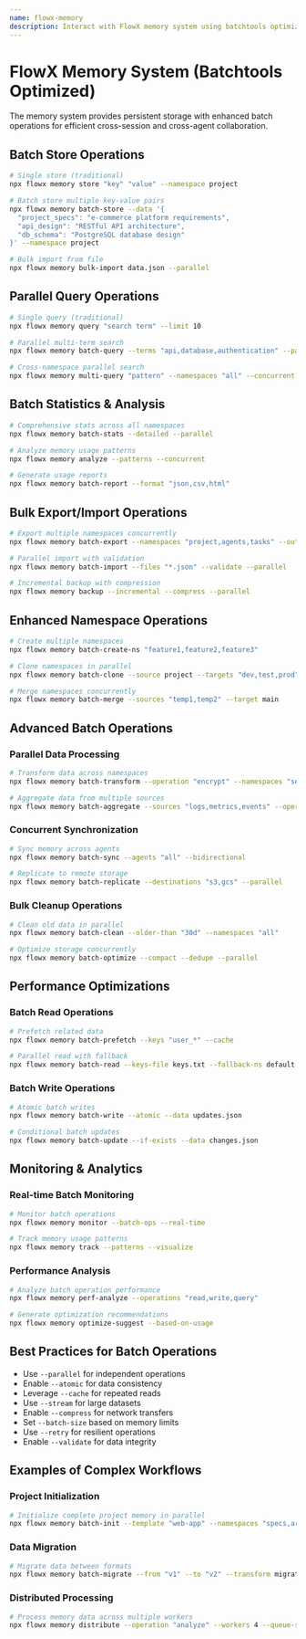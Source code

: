 ```yaml
---
name: flowx-memory
description: Interact with FlowX memory system using batchtools optimization
---
```


# FlowX Memory System (Batchtools Optimized)

The memory system provides persistent storage with enhanced batch operations for efficient cross-session and cross-agent collaboration.

## Batch Store Operations
```bash
# Single store (traditional)
npx flowx memory store "key" "value" --namespace project

# Batch store multiple key-value pairs
npx flowx memory batch-store --data '{
  "project_specs": "e-commerce platform requirements",
  "api_design": "RESTful API architecture",
  "db_schema": "PostgreSQL database design"
}' --namespace project

# Bulk import from file
npx flowx memory bulk-import data.json --parallel
```

## Parallel Query Operations
```bash
# Single query (traditional)
npx flowx memory query "search term" --limit 10

# Parallel multi-term search
npx flowx memory batch-query --terms "api,database,authentication" --parallel

# Cross-namespace parallel search
npx flowx memory multi-query "pattern" --namespaces "all" --concurrent
```

## Batch Statistics & Analysis
```bash
# Comprehensive stats across all namespaces
npx flowx memory batch-stats --detailed --parallel

# Analyze memory usage patterns
npx flowx memory analyze --patterns --concurrent

# Generate usage reports
npx flowx memory batch-report --format "json,csv,html"
```

## Bulk Export/Import Operations
```bash
# Export multiple namespaces concurrently
npx flowx memory batch-export --namespaces "project,agents,tasks" --output exports/

# Parallel import with validation
npx flowx memory batch-import --files "*.json" --validate --parallel

# Incremental backup with compression
npx flowx memory backup --incremental --compress --parallel
```

## Enhanced Namespace Operations
```bash
# Create multiple namespaces
npx flowx memory batch-create-ns "feature1,feature2,feature3"

# Clone namespaces in parallel
npx flowx memory batch-clone --source project --targets "dev,test,prod"

# Merge namespaces concurrently
npx flowx memory batch-merge --sources "temp1,temp2" --target main
```

## Advanced Batch Operations

### Parallel Data Processing
```bash
# Transform data across namespaces
npx flowx memory batch-transform --operation "encrypt" --namespaces "sensitive"

# Aggregate data from multiple sources
npx flowx memory batch-aggregate --sources "logs,metrics,events" --operation "summarize"
```

### Concurrent Synchronization
```bash
# Sync memory across agents
npx flowx memory batch-sync --agents "all" --bidirectional

# Replicate to remote storage
npx flowx memory batch-replicate --destinations "s3,gcs" --parallel
```

### Bulk Cleanup Operations
```bash
# Clean old data in parallel
npx flowx memory batch-clean --older-than "30d" --namespaces "all"

# Optimize storage concurrently
npx flowx memory batch-optimize --compact --dedupe --parallel
```

## Performance Optimizations

### Batch Read Operations
```bash
# Prefetch related data
npx flowx memory batch-prefetch --keys "user_*" --cache

# Parallel read with fallback
npx flowx memory batch-read --keys-file keys.txt --fallback-ns default
```

### Batch Write Operations
```bash
# Atomic batch writes
npx flowx memory batch-write --atomic --data updates.json

# Conditional batch updates
npx flowx memory batch-update --if-exists --data changes.json
```

## Monitoring & Analytics

### Real-time Batch Monitoring
```bash
# Monitor batch operations
npx flowx memory monitor --batch-ops --real-time

# Track memory usage patterns
npx flowx memory track --patterns --visualize
```

### Performance Analysis
```bash
# Analyze batch operation performance
npx flowx memory perf-analyze --operations "read,write,query"

# Generate optimization recommendations
npx flowx memory optimize-suggest --based-on-usage
```

## Best Practices for Batch Operations
- Use `--parallel` for independent operations
- Enable `--atomic` for data consistency
- Leverage `--cache` for repeated reads
- Use `--stream` for large datasets
- Enable `--compress` for network transfers
- Set `--batch-size` based on memory limits
- Use `--retry` for resilient operations
- Enable `--validate` for data integrity

## Examples of Complex Workflows

### Project Initialization
```bash
# Initialize complete project memory in parallel
npx flowx memory batch-init --template "web-app" --namespaces "specs,arch,impl,tests"
```

### Data Migration
```bash
# Migrate data between formats
npx flowx memory batch-migrate --from "v1" --to "v2" --transform migrate.js --parallel
```

### Distributed Processing
```bash
# Process memory data across multiple workers
npx flowx memory distribute --operation "analyze" --workers 4 --queue-size 1000
```